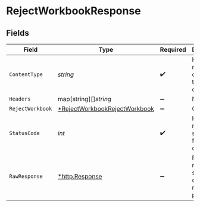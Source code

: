# RejectWorkbookResponse


## Fields

| Field                                                                                    | Type                                                                                     | Required                                                                                 | Description                                                                              |
| ---------------------------------------------------------------------------------------- | ---------------------------------------------------------------------------------------- | ---------------------------------------------------------------------------------------- | ---------------------------------------------------------------------------------------- |
| `ContentType`                                                                            | *string*                                                                                 | :heavy_check_mark:                                                                       | HTTP response content type for this operation                                            |
| `Headers`                                                                                | map[string][]*string*                                                                    | :heavy_minus_sign:                                                                       | N/A                                                                                      |
| `RejectWorkbook`                                                                         | [*RejectWorkbookRejectWorkbook](../../models/operations/rejectworkbookrejectworkbook.md) | :heavy_minus_sign:                                                                       | OK                                                                                       |
| `StatusCode`                                                                             | *int*                                                                                    | :heavy_check_mark:                                                                       | HTTP response status code for this operation                                             |
| `RawResponse`                                                                            | [*http.Response](https://pkg.go.dev/net/http#Response)                                   | :heavy_minus_sign:                                                                       | Raw HTTP response; suitable for custom response parsing                                  |